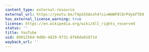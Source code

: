 ```yaml
---
content_type: external-resource
external_url: https://youtu.be/T4pS5XAnzh4?si=WmWF8l8rPdykFTD9
has_external_license_warning: true
license: https://en.wikipedia.org/wiki/All_rights_reserved
status: ''
title: YouTube
uid: 8001256d-9d8b-4829-9731-6fb8da918714
wayback_url: ''
---
```


